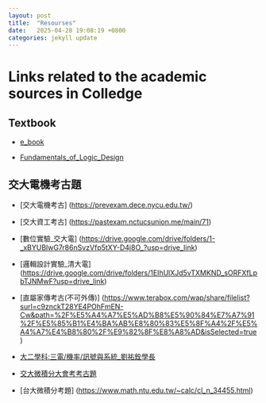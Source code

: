 ```yaml
---
layout: post
title:  "Resourses"
date:   2025-04-28 19:08:19 +0800
categories: jekyll update
---
```

# **Links related to the academic sources in Colledge**
## Textbook

- <a href="https://z-library.rs/" target="_blank">e_book</a>

- <a href="https://drive.google.com/drive/folders/1L_Rs1bUpOxThALwnMEMSMxvZZLFlzh_i?usp=sharing" target="_blank">Fundamentals_of_Logic_Design</a>

## 交大電機考古題

- [交大電機考古] (https://prevexam.dece.nycu.edu.tw/)

- [交大資工考古] (https://pastexam.nctucsunion.me/main/71)

- [數位實驗_交大電] (https://drive.google.com/drive/folders/1-_xBYUBlwG7r86nSvzVfp5tXY-D4j8O_?usp=drive_link)

- [邏輯設計實驗_清大電] (https://drive.google.com/drive/folders/1EIhUlXJd5vTXMKND_sORFXfLpbTJNMwF?usp=drive_link)

- [直屬家傳考古(不可外傳)] (https://www.terabox.com/wap/share/filelist?surl=c9znckT28YE4POhFmEN-Cw&path=%2F%E5%A4%A7%E5%AD%B8%E5%90%84%E7%A7%91%2F%E5%85%B1%E4%BA%AB%E8%80%83%E5%8F%A4%2F%E5%A4%A7%E4%B8%80%2F%E9%82%8F%E8%A8%AD&isSelected=true
)

- [大二學科:三電/機率/訊號與系統_劉祐銓學長](https://drive.google.com/drive/folders/100VFC1JvXPDR9gefhxP3bABkFrdDI9lM?usp=drive_link)  

- [交大微積分大會考考古題](https://calculus.math.nycu.edu.tw/exams108-1-all/)

- [台大微積分考題] (https://www.math.ntu.edu.tw/~calc/cl_n_34455.html)

